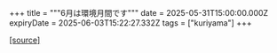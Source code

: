 +++
title = """6月は環境月間です"""
date = 2025-05-31T15:00:00.000Z
expiryDate = 2025-06-03T15:22:27.332Z
tags = ["kuriyama"]
+++


[[source]](https://www.town.kuriyama.hokkaido.jp/site/-/11964.html)
